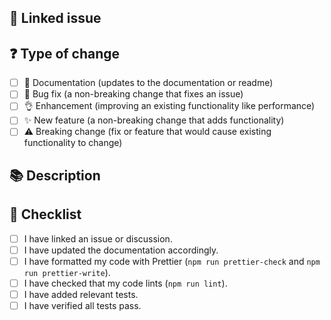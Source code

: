 <!---
☝️ PR title should follow conventional commits (https://conventionalcommits.org)

Please carefully read the contribution docs before creating a pull request
 👉 https://github.com/polkcounty/.github/blob/main/.github/CONTRIBUTING.md
-->

## 🔗 Linked issue

<!-- Please ensure there is an open issue and mention its number as #123. -->

## ❓ Type of change

<!-- What types of changes does your code introduce? Put an `x` in all the boxes that apply. -->

- [ ] 📖 Documentation (updates to the documentation or readme)
- [ ] 🐞 Bug fix (a non-breaking change that fixes an issue)
- [ ] 👌 Enhancement (improving an existing functionality like performance)
- [ ] ✨ New feature (a non-breaking change that adds functionality)
- [ ] ⚠️ Breaking change (fix or feature that would cause existing functionality to change)

## 📚 Description

<!-- Describe your changes in detail. -->
<!-- Why is this change required? What problem does it solve? -->
<!-- If it resolves an open issue, please link to the issue here. For example: "Resolves #1337" -->

## 📝 Checklist

<!-- Put an `x` in all the boxes that apply. -->
<!-- If your change requires a documentation PR, please link it appropriately. -->
<!-- If you're unsure about any of these, don't hesitate to ask. We're here to help! -->

- [ ] I have linked an issue or discussion.
- [ ] I have updated the documentation accordingly.
- [ ] I have formatted my code with Prettier (`npm run prettier-check` and `npm run prettier-write`).
- [ ] I have checked that my code lints (`npm run lint`).
- [ ] I have added relevant tests.
- [ ] I have verified all tests pass.
